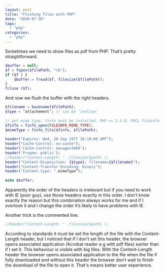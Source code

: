 ```yaml
---
layout: post
title: "Flushing files with PHP"
date: "2010-07-30"
tags: 
  - "php"
categories: 
  - "php"
---
```


Sometimes we need to show files as pdf from PHP. That’s pretty straightforward.

```php
$buffer = null;
$f = fopen($filePath, "rb");
if ($f ) {
    $buffer.= fread($f, filesize($filePath));
}
fclose ($f);
```

And now we flush the buffer with the right headers.

```php
$filename = basename($filePath);
$type = ‘attachement’; // can be ‘innline’
 
// get mime type. finfo must be installed. PHP >= 5.3.0, PECL fileinfo >= 0.1.0
$finfo = finfo_open(FILEINFO_MIME_TYPE);
$mimeType = finfo_file($finfo, $filePath);
 
header("Expires: Wed, 20 Sep 1977 16:10:00 GMT");
header("Cache-Control: no-cache");
header('Cache-Control: maxage=3600');
header('Pragma: public');
//header("Content-Length: " .filesize($path) );
header("Content-Disposition: {$type}; filename={$filename}");
header("Content-Transfer-Encoding: binary");
header("Content-type: ".mimeType”);
 
echo $buffer;
```

Apparently the order of the headers is irrelevant but if you need to work with IE (poor guy), use those headers exactly in this order. I don’t know exactly the reason but this combination always works for me and if I overlook it and I change the order it’s likely to have problems with IE.

Another trick is the commented line.

```php
//header("Content-Length: " .filesize($path) );
```

According to standards it must be set the length of the file with the Content-Length header, but I noticed that if I don’t set this header, the browser opens associated application (Acrobat reader e.g with pdf files) earlier than if I set it. This behaviour is visible with big files. With the Content-Length header the browser opens associated application to the file when the file if fully downloaded and without this header the browser don’t wait to finish the download of the file to open it. That's means better user experience.
